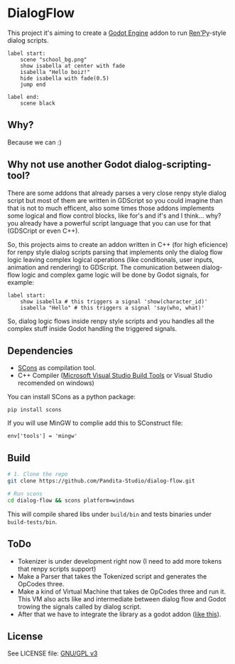 # DialogFlow

This project it's aiming to create a [Godot Engine](https://github.com/godotengine/godot) addon to run [Ren'Py](https://github.com/renpy/renpy)-style dialog scripts.

```
label start:
    scene "school_bg.png"
    show isabella at center with fade
    isabella "Hello boiz!"
    hide isabella with fade(0.5)
    jump end

label end:
    scene black
```

## Why?

Because we can :)

## Why not use another Godot dialog-scripting-tool?

There are some addons that already parses a very close renpy style dialog script but most of them are written in GDScript so you could imagine than that is not to much efficent, also some times those addons implements some logical and flow control blocks, like for's and if's and I think... why? you already have a powerful script language that you can use for that (GDSCript or even C++).

So, this projects aims to create an addon written in C++ (for high eficience) for renpy style dialog scripts parsing that implements only the dialog flow logic leaving complex logical operations (like conditionals, user inputs, animation and rendering) to GDScript. The comunication between dialog-flow logic and complex game logic will be done by Godot signals, for example:

```
label start:
    show isabella # this triggers a signal 'show(character_id)'
    isabella "Hello" # this triggers a signal 'say(who, what)'
```

So, dialog logic flows inside renpy style scripts and you handles all the complex stuff inside Godot handling the triggered signals.

## Dependencies

- [SCons](https://github.com/SCons/scons) as compilation tool.
- C++ Compiler ([Microsoft Visual Studio Build Tools](https://visualstudio.microsoft.com/es/downloads/?q=build+tools) or Visual Studio recomended on windows)

You can install SCons as a python package:

```
pip install scons
```

If you will use MinGW to complie add this to SConstruct file:

```
env['tools'] = 'mingw'
```

## Build

```bash
# 1. Clone the repo
git clone https://github.com/Pandita-Studio/dialog-flow.git

# Run scons
cd dialog-flow && scons platform=windows
```

This will compile shared libs under `build/bin` and tests binaries under `build-tests/bin`.

## ToDo

- Tokenizer is under development right now (I need to add more tokens that renpy scripts support)
- Make a Parser that takes the Tokenized script and generates the OpCodes three.
- Make a kind of Virtual Machine that takes de OpCodes three and run it. This VM also acts like and intermediate between dialog flow and Godot trowing the signals called by dialog script.
- After that we have to integrate the library as a godot addon ([like this](https://github.com/Pandita-Studio/godot-addons-cpp)).

## License

See LICENSE file: [GNU/GPL v3](./LICENSE)